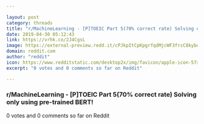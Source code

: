 ```yaml
---

layout: post
category: threads
title: "r/MachineLearning - [P]TOEIC Part 5(70% correct rate) Solving only using pre-trained BERT!"
date: 2019-04-30 05:12:43
link: https://vrhk.co/2J4CgsL
image: https://external-preview.redd.it/cPJkpItCpKpgrfqdMjcWF3frcC8kyboULWKpOc2ad7s.jpg?auto=webp&s=c6523895ee60bf06441f9f89301f6f68f42fe361
domain: reddit.com
author: "reddit"
icon: https://www.redditstatic.com/desktop2x/img/favicon/apple-icon-57x57.png
excerpt: "0 votes and 0 comments so far on Reddit"

---
```


### r/MachineLearning - [P]TOEIC Part 5(70% correct rate) Solving only using pre-trained BERT!

0 votes and 0 comments so far on Reddit